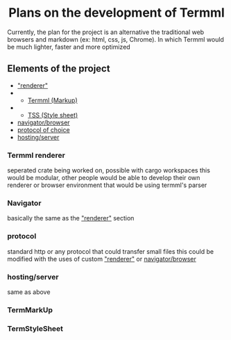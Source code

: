 <h1 align=center>Plans on the development of Termml </h1>
Currently, the plan for the project is an alternative the traditional web browsers and markdown (ex: html, css, js, Chrome). In which Termml would be much lighter, faster and more optimized </br>

## Elements of the project
* ["renderer"](#termml-renderer)
* * [Termml (Markup)](#termmarkup)
* * [TSS (Style sheet)](#termstylesheet)
* [navigator/browser](#navigator)
* [protocol of choice](#protocol)
* [hosting/server](#hostingserver)


### Termml renderer 
seperated crate being worked on, possible with cargo workspaces
this would be modular, other people would be able to develop
their own renderer or browser environment that would be using 
termml's parser 

### Navigator
basically the same as the ["renderer"](#termml-renderer) section 

### protocol 
standard http or any protocol that could transfer small files 
this could be modified with the uses of custom ["renderer"](#termml-renderer) or [navigator/browser](#navigator)

### hosting/server
same as above

### TermMarkUp

### TermStyleSheet
